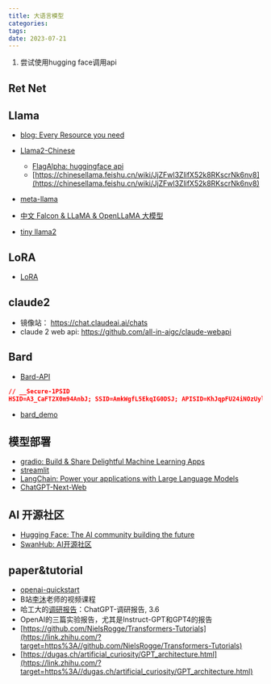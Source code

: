 ```yaml
---
title: 大语言模型
categories: 
tags: 
date: 2023-07-21
---
```


1. 尝试使用hugging face调用api


## Ret Net

## Llama

- [blog: Every Resource you need](https://www.philschmid.de/llama-2)

- [Llama2-Chinese](https://github.com/FlagAlpha/Llama2-Chinese)
    - [FlagAlpha: huggingface api](https://huggingface.co/FlagAlpha)
    - [https://chinesellama.feishu.cn/wiki/JjZFwl3ZlifX52k8RKscrNk6nv8](https://chinesellama.feishu.cn/wiki/JjZFwl3ZlifX52k8RKscrNk6nv8)
- [meta-llama](https://huggingface.co/meta-llama)
- [中文 Falcon & LLaMA & OpenLLaMA 大模型](https://github.com/CVI-SZU/Linly)

- [tiny llama2](https://github.com/karpathy/llama2.c/tree/master)

## LoRA

- [LoRA](https://github.com/microsoft/LoRA)

## claude2

- 镜像站： https://chat.claudeai.ai/chats
- claude 2 web api: https://github.com/all-in-aigc/claude-webapi
## Bard

- [Bard-API](https://github.com/dsdanielpark/Bard-API)

```json
// __Secure-1PSID
HSID=A3_CaFT2X0m94AnbJ; SSID=AmkWgfL5EkqIG0DSJ; APISID=KhJqpFU24iNOzUyl/AhaERC9i3ewNda1ob; SAPISID=QmsRqCbebZMeAwHR/AeJuV03XEcDA2Dnec; __Secure-1PAPISID=QmsRqCbebZMeAwHR/AeJuV03XEcDA2Dnec; __Secure-3PAPISID=QmsRqCbebZMeAwHR/AeJuV03XEcDA2Dnec; SID=YQiX3eboI2qgl1d2cC8tqH0EU69zS2gyQ8OPB4SIjDu688oNfQtT_iVDKGhePFKi6YZYFQ.; __Secure-1PSID=YQiX3eboI2qgl1d2cC8tqH0EU69zS2gyQ8OPB4SIjDu688oNytjtdAf-8OUFSFB3LuqOVg.; __Secure-3PSID=YQiX3eboI2qgl1d2cC8tqH0EU69zS2gyQ8OPB4SIjDu688oNQl-FbBTRV0m_Tf8jdjL6PA.; _ga=GA1.1.573256211.1689430129; SEARCH_SAMESITE=CgQI6JgB; AEC=Ad49MVF77DLLx3nJ-D9oo1cKFYADTMObovsqlBnRoGznHIJqqbSGX_RxbQ; 1P_JAR=2023-07-24-05; NID=511=A6x2aZtXkbV-301J5eMup0ztFJzatF9x7ZtjQT4XO9fvQGZZdHQwYCJcD9rN00NSgIZJN8KLHoWfuih69dHhbZfjdMvitbjuJ9Pq_C6Ysih5Go602Zma_U9Lolz1xARJDForVTdcnyTR_NmMMnyPRMztrMalewhRKV5Cy9THLwbwj2oOuJx-Djbzq3CDSxQZaGlXZXn0oQbIOcxnEhTmetYKKlUpAa8p_q58QnG7F0zjguVYZF8PmNyimmCaI5W9udE2y5gHhAoo14phUMkqjcniOS2I4YVvrj9Ad1B7Skm5soQEAePFZ9As2URxf4_QrA2nE1UsqnOqoDXWztfVnJ7frpu8TldRKXy0iGog63--NTXVO8mBvMRVpVlFBHLjQPM; __Secure-1PSIDTS=sidts-CjEBPu3jIbf4ODqqHxCXD3WFu9V0aN9Dt9gETFDbH0iT1LbcG4yz2zREg2DId23SAXfPEAA; __Secure-3PSIDTS=sidts-CjEBPu3jIbf4ODqqHxCXD3WFu9V0aN9Dt9gETFDbH0iT1LbcG4yz2zREg2DId23SAXfPEAA; _ga_WC57KJ50ZZ=GS1.1.1690177078.9.1.1690177148.0.0.0; SIDCC=APoG2W-lwtxKwl8cMshCj49Kmb5xPZN3tb0bR_8BDfA2DuXW3nEfQNflW36rDmQqxwjSoEz2aNs4; __Secure-1PSIDCC=APoG2W-m9US9UuWZyPiuUPKvcId8FSJ4-tL6GWPP7vk4L4xHLfzK6cZJOMWyo_LVHMFRRvyMFf0; __Secure-3PSIDCC=APoG2W8Ith6OssYt49KOKL-OX0o6Du87OVAl4P8cmfZk_pbotICWRU6L_wYazo9a28G85UQhhnlg
```

- [bard_demo](https://colab.research.google.com/drive/1qiAp-d4ts0VeskM5wAHXjg0lfob0V3WC#scrollTo=UPxCT0n5gbJY)

## 模型部署

- [gradio: Build & Share Delightful Machine Learning Apps](https://www.gradio.app/) 
- [streamlit](https://streamlit.io/)
- [LangChain: Power your applications with Large Language Models](https://www.langchain.com/)
- [ChatGPT-Next-Web](https://github.com/Yidadaa/ChatGPT-Next-Web)

## AI 开源社区

- [Hugging Face: The AI community building the future](https://huggingface.co/spaces)
- [SwanHub: AI开源社区](https://swanhub.co/)

## paper&tutorial

- [openai-quickstart](https://github.com/DjangoPeng/openai-quickstart)
- B站[李沐](https://www.zhihu.com/search?q=%E6%9D%8E%E6%B2%90&search_source=Entity&hybrid_search_source=Entity&hybrid_search_extra=%7B%22sourceType%22%3A%22answer%22%2C%22sourceId%22%3A2990037077%7D)老师的视频课程
- 哈工大的[调研报告](https://www.zhihu.com/search?q=%E8%B0%83%E7%A0%94%E6%8A%A5%E5%91%8A&search_source=Entity&hybrid_search_source=Entity&hybrid_search_extra=%7B%22sourceType%22%3A%22answer%22%2C%22sourceId%22%3A2990037077%7D)：ChatGPT-调研报告, 3.6
- OpenAI的三篇实验报告，尤其是Instruct-GPT和GPT4的报告
- [https://github.com/NielsRogge/Transformers-Tutorials](https://link.zhihu.com/?target=https%3A//github.com/NielsRogge/Transformers-Tutorials)
- [https://dugas.ch/artificial_curiosity/GPT_architecture.html](https://link.zhihu.com/?target=https%3A//dugas.ch/artificial_curiosity/GPT_architecture.html)

